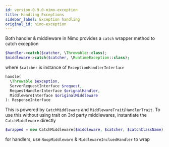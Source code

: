 ```yaml
---
id: version-0.9.0-nimo-exception
title: Handling Exceptions
sidebar_label: Exception handling
original_id: nimo-exception
---
```


Both handler & middleware in Nimo provides a `catch` wrapper method to catch exception

```php
$handler->catch($catcher, \Throwable::class);
$middleware->catch($catcher, \RuntimeException::class);
```

where `$catcher` is instance of `ExceptionHandlerInterface`

```php
handle(
  \Throwable $exception,
  ServerRequestInterface $request,
  RequestHandlerInterface $orignalHandler,
  MiddlewareInterface $originalMiddleware
): ResponseInterface
```

This is powered by `CatchMiddleware` and `MiddlewareTrait`/`HandlerTrait`. To use this without using trait on 3rd party middlewares, 
instantiate the `CatchMiddleware` directly

```php
$wrapped = new CatchMiddleware($middleware, $catcher, $catchClassName);
```

for handlers, use `NoopMiddleware` & `MiddlewareIncluedHandler` to wrap


